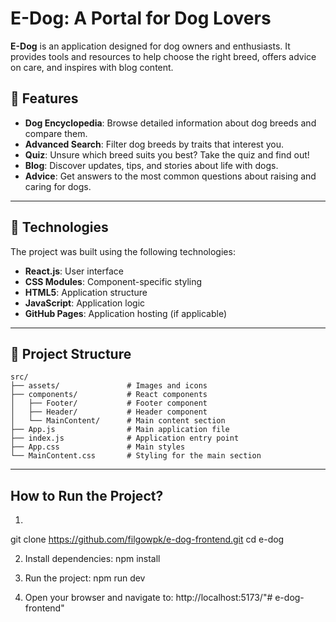 # E-Dog: A Portal for Dog Lovers

**E-Dog** is an application designed for dog owners and enthusiasts. It provides tools and resources to help choose the right breed, offers advice on care, and inspires with blog content.

## 🐾 Features

- **Dog Encyclopedia**: Browse detailed information about dog breeds and compare them.
- **Advanced Search**: Filter dog breeds by traits that interest you.
- **Quiz**: Unsure which breed suits you best? Take the quiz and find out!
- **Blog**: Discover updates, tips, and stories about life with dogs.
- **Advice**: Get answers to the most common questions about raising and caring for dogs.

---

## 🔧 Technologies

The project was built using the following technologies:

- **React.js**: User interface
- **CSS Modules**: Component-specific styling
- **HTML5**: Application structure
- **JavaScript**: Application logic
- **GitHub Pages**: Application hosting (if applicable)

---

## 📂 Project Structure

```plaintext
src/
├── assets/               # Images and icons
├── components/           # React components
│   ├── Footer/           # Footer component
│   ├── Header/           # Header component
│   └── MainContent/      # Main content section
├── App.js                # Main application file
├── index.js              # Application entry point
├── App.css               # Main styles
└── MainContent.css       # Styling for the main section
```

---

## How to Run the Project?

1. 
git clone https://github.com/filgowpk/e-dog-frontend.git
cd e-dog

2. Install dependencies:
    npm install

3. Run the project:
    npm run dev

4. Open your browser and navigate to:
    http://localhost:5173/"# e-dog-frontend" 
